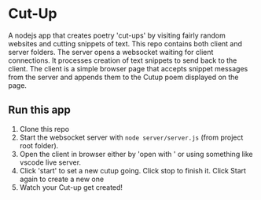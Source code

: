 # Cut-Up

A nodejs app that creates poetry 'cut-ups' by visiting fairly random websites and cutting snippets of text.
This repo contains both client and server folders. 
The server opens a websocket waiting for client connections. It processes creation of text snippets to send back to the client.
The client is a simple browser page that accepts snippet messages from the server and appends them to the Cutup poem displayed on the page.

## Run this app
1. Clone this repo
2. Start the websocket server with `node server/server.js` (from project root folder).
3. Open the client in browser either by 'open with <browser of choice>' or using something like vscode live server.
4. Click 'start' to set a new cutup going. Click stop to finish it. Click Start again to create a new one
5. Watch your Cut-up get created!
